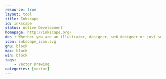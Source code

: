 ```yaml
---
resource: true
layout: tool
title: Inkscape
id: inkscape
status: Active Development
homepage: http://inkscape.org/
des : Whether you are an illustrator, designer, web designer or just someone who needs to create some vector imagery, Inkscape is for you!
icon: inkscape_icon.svg
gnu: block
mac: block
win: block
tags:
    - Vector Drawing
categories: [vector]
---
```

